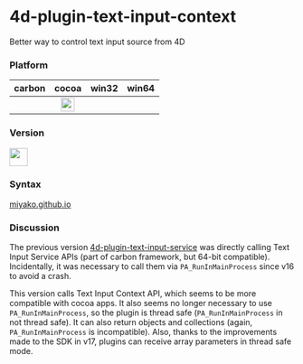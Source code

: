 # 4d-plugin-text-input-context
Better way to control text input source from 4D

### Platform

| carbon | cocoa | win32 | win64 |
|:------:|:-----:|:---------:|:---------:|
||<img src="https://cloud.githubusercontent.com/assets/1725068/22371562/1b091f0a-e4db-11e6-8458-8653954a7cce.png" width="24" height="24" /> | | 

### Version

<img src="https://user-images.githubusercontent.com/1725068/41266195-ddf767b2-6e30-11e8-9d6b-2adf6a9f57a5.png" width="32" height="32" />

### Syntax

[miyako.github.io](https://miyako.github.io/2019/06/27/4d-plugin-text-input-context.html)

### Discussion

The previous version [4d-plugin-text-input-service](https://github.com/miyako/4d-plugin-text-input-service) was directly calling Text Input Service APIs (part of carbon framework, but 64-bit compatible). Incidentally, it was necessary to call them via ``PA_RunInMainProcess`` since v16 to avoid a crash.  

This version calls Text Input Context API, which seems to be more compatible with cocoa apps. It also seems no longer necessary to use ``PA_RunInMainProcess``, so the plugin is thread safe (``PA_RunInMainProcess`` in not thread safe). It can also return objects and collections (again, ``PA_RunInMainProcess`` is incompatible). Also, thanks to the improvements made to the SDK in v17, plugins can receive array parameters in thread safe mode.
